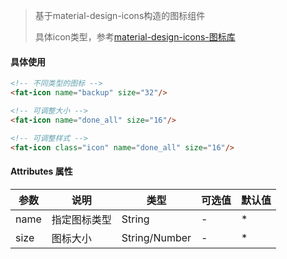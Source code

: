 > 基于material-design-icons构造的图标组件
> 
> 具体icon类型，参考[material-design-icons-图标库](https://material.io/tools/icons/?icon=important_devices&style=baseline)

#### 具体使用
```html
<!-- 不同类型的图标 -->
<fat-icon name="backup" size="32"/>

<!-- 可调整大小 -->
<fat-icon name="done_all" size="16"/>

<!-- 可调整样式 -->
<fat-icon class="icon" name="done_all" size="16"/>
```

#### Attributes 属性

参数 | 说明 | 类型 | 可选值 | 默认值
--- | --- | --- | --- | ---
name | 指定图标类型 | String | - | *
size | 图标大小 | String/Number | - | *